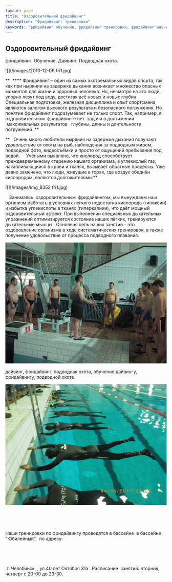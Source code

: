 ```yaml
---
layout: page
title: "Оздоровительный фридайвинг"
description: "Фридайвинг: тренировки"
keywords: "фридайвинг обучение, фридайвинг тренировки, фридайвинг научиться, техника фридайвинга, фридайвинг дыхание, фридайвинг обучение, фридайвинг техника дыхания, фридайвинг фото, фридайвинг девушки, фридайвинг в челябинске, ласты для фридайвинга, фридайвинг мировой рекорд, курсы фридайвинга, тренировка фридайвинг, чемпионка по фридайвингу, маска для фридайвинга, фридайвинг упражнения, техника ныряния во фридайвинге, школа фридайвинга, гидрокостюм для фридайвинга, наталья молчанова фридайвинг, чемпионка мира по фридайвингу, наталья овсиенко фридайвинг фото, часы для фридайвинга, фридайвинг в спб, фильмы о фридайвинге, основы фридайвинга, фридайвинг книги, соревнования по фридайвингу, фридайвинг в бикини, фридайвинг снаряжение, чемпион по фридайвингу, костюм для фридайвинга, фридайвинг в дахабе, наталья овсиенко фридайвинг видео, уроки фридайвинга, занятия фридайвингом, чемпион мира по фридайвингу, фридайвинг с белухами, чемпионат мира по фридайвингу, йога фридайвинг, федерация фридайвинга, голый фридайвинг, апноэ фридайвинг"
---
```


##  Оздоровительный фридайвинг 

фридайвинг. Обучение. Дайвинг. Подводная охота.

![](/images/2010-12-09 fri1.jpg)

**  **** Фридайвинг – один из самых экстремальных видов спорта, так как при нырянии на задержке дыхания возникает множество опасных моментов для жизни и здоровья человека. Но, несмотря на это люди, упорно лезут под воду, достигая всё новых и новых глубин. Специальная подготовка, железная дисциплина и опыт спортсмена являются залогом высокого результата и безопасного погружения. Но понятие фридайвинг подразумевает не только спорт. Так, например, в оздоровительном  фридайвинге нет  задачи в достижении  максимальных результатов   глубины, длины и длительности погружений .**

**   Очень много любители ныряния на задержке дыхания получают удовольствие от охоты на рыб, наблюдения за подводным миром, подводной фото, видеосъёмки и просто от ощущений пребывания под водой.     Учёными выявлено, что кислород способствует преждевременному старению нашего организма, а углекислый газ, накапливающийся в крови и тканях, вызывает обратные процессы. Уже давно замечено, что люди, живущие в горах, где воздух обеднён кислородом, являются долгожителями.**

![](/images/img_8352 fri1.jpg)

   Занимаясь  оздоровительным  фридайвингом, мы вынуждаем наш организм работать в условиях легкого недостатка кислорода (гипоксии) и избытка углекислоты в тканях (гиперкапнии), что даёт мощный оздоровительный эффект. При выполнении специальных дыхательных упражнений оптимизируется состояние наших лёгких, тренируются дыхательные мышцы.  Основная цель наших занятий - это оздоровление организма в ходе систематических тренировок, а также получение удовольствие от процесса подводного плавания.

![](/images/14.jpg)

дайвинг, фридайвинг, подводная охота, обучение дайвингу, фридайвингу, подводной охоте.

![imgp1834 s](/images/imgp1834%20s.jpg)

 

 

Наши тренировки по фридайвингу проводятся в бассейне  в бассейне "Юбилейный",  по адресу:

 

 

 г. Челябинск, , ул.40 лет Октября 31а . Расписание  занятий: вторник, четверг с 20-00 до 23-30.